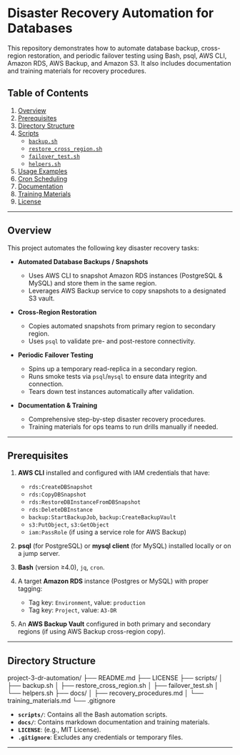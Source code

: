 # Disaster Recovery Automation for Databases

This repository demonstrates how to automate database backup, cross-region restoration, and periodic failover testing using Bash, psql, AWS CLI, Amazon RDS, AWS Backup, and Amazon S3. It also includes documentation and training materials for recovery procedures.

## Table of Contents

1. [Overview](#overview)  
2. [Prerequisites](#prerequisites)  
3. [Directory Structure](#directory-structure)  
4. [Scripts](#scripts)  
   - [`backup.sh`](#backupsh)  
   - [`restore_cross_region.sh`](#restore_cross_regionsh)  
   - [`failover_test.sh`](#failover_testsh)  
   - [`helpers.sh`](#helperssh)  
5. [Usage Examples](#usage-examples)  
6. [Cron Scheduling](#cron-scheduling)  
7. [Documentation](#documentation)  
8. [Training Materials](#training-materials)  
9. [License](#license)

---

## Overview

This project automates the following key disaster recovery tasks:

- **Automated Database Backups / Snapshots**  
  - Uses AWS CLI to snapshot Amazon RDS instances (PostgreSQL & MySQL) and store them in the same region.  
  - Leverages AWS Backup service to copy snapshots to a designated S3 vault.  

- **Cross-Region Restoration**  
  - Copies automated snapshots from primary region to secondary region.  
  - Uses `psql` to validate pre- and post-restore connectivity.  

- **Periodic Failover Testing**  
  - Spins up a temporary read-replica in a secondary region.  
  - Runs smoke tests via `psql`/`mysql` to ensure data integrity and connection.  
  - Tears down test instances automatically after validation.  

- **Documentation & Training**  
  - Comprehensive step-by-step disaster recovery procedures.  
  - Training materials for ops teams to run drills manually if needed.

---

## Prerequisites

1. **AWS CLI** installed and configured with IAM credentials that have:  
   - `rds:CreateDBSnapshot`  
   - `rds:CopyDBSnapshot`  
   - `rds:RestoreDBInstanceFromDBSnapshot`  
   - `rds:DeleteDBInstance`  
   - `backup:StartBackupJob`, `backup:CreateBackupVault`  
   - `s3:PutObject`, `s3:GetObject`  
   - `iam:PassRole` (if using a service role for AWS Backup)

2. **psql** (for PostgreSQL) or **mysql client** (for MySQL) installed locally or on a jump server.  
3. **Bash** (version ≥4.0), `jq`, `cron`.  
4. A target **Amazon RDS** instance (Postgres or MySQL) with proper tagging:
   - Tag key: `Environment`, value: `production`
   - Tag key: `Project`, value: `A3-DR`
5. An **AWS Backup Vault** configured in both primary and secondary regions (if using AWS Backup cross-region copy).

---

## Directory Structure

project-3-dr-automation/
├── README.md
├── LICENSE
├── scripts/
│ ├── backup.sh
│ ├── restore_cross_region.sh
│ ├── failover_test.sh
│ └── helpers.sh
├── docs/
│ ├── recovery_procedures.md
│ └── training_materials.md
└── .gitignore

- **`scripts/`**: Contains all the Bash automation scripts.  
- **`docs/`**: Contains markdown documentation and training materials.  
- **`LICENSE`**: (e.g., MIT License).  
- **`.gitignore`**: Excludes any credentials or temporary files.

---